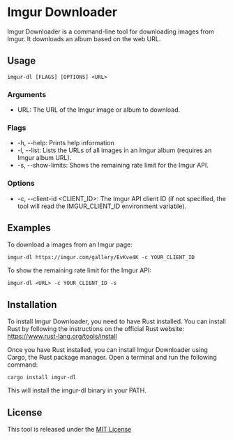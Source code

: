 # Imgur Downloader

Imgur Downloader is a command-line tool for downloading images from Imgur.
It downloads an album based on the web URL.

## Usage

`imgur-dl [FLAGS] [OPTIONS] <URL>`

### Arguments

 * URL: The URL of the Imgur image or album to download.

### Flags

 * -h, --help: Prints help information
 * -l, --list: Lists the URLs of all images in an Imgur album (requires an Imgur album URL).
 * -s, --show-limits: Shows the remaining rate limit for the Imgur API.

### Options

 * -c, --client-id <CLIENT_ID>: The Imgur API client ID (if not specified, the tool will read the IMGUR_CLIENT_ID environment variable).

## Examples

To download a images from an Imgur page:

`imgur-dl https://imgur.com/gallery/EvKve4K -c YOUR_CLIENT_ID`

To show the remaining rate limit for the Imgur API:

`imgur-dl <URL> -c YOUR_CLIENT_ID -s`

## Installation

To install Imgur Downloader, you need to have Rust installed. You can install Rust by following the instructions on the official Rust website: https://www.rust-lang.org/tools/install

Once you have Rust installed, you can install Imgur Downloader using Cargo, the Rust package manager. Open a terminal and run the following command:


`cargo install imgur-dl`

This will install the imgur-dl binary in your PATH.

## License

This tool is released under the [MIT License](https://opensource.org/licenses/MIT)